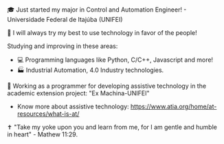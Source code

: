 

🎓 Just started my major in Control and Automation Engineer! - Universidade Federal de Itajúba (UNIFEI) 

:sparkling_heart: I will always try my best to use technology in favor of the people!

Studying and improving in these areas:
- :computer: Programming languages like Python, C/C++, Javascript and more!
- :factory: Industrial Automation, 4.0 Industry technologies.

:mechanical_arm: Working as a programmer for developing assistive technology in the academic
extension project: "Ex Machina-UNIFEI"
- Know more about assistive technology: https://www.atia.org/home/at-resources/what-is-at/

:latin_cross: "Take my yoke upon you and learn from me, for I am gentle and humble in heart" - Mathew 11:29.
